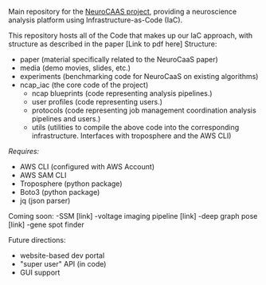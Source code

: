 Main repository for the [NeuroCAAS project](neurocaas.com), providing a neuroscience analysis platform using Infrastructure-as-Code (IaC).

This repository hosts all of the Code that makes up our IaC approach, with structure as described in the paper [Link to pdf here]
Structure: 
- paper (material specifically related to the NeuroCaaS paper)
- media (demo movies, slides, etc.)
- experiments (benchmarking code for NeuroCaaS on existing algorithms)
- ncap\_iac (the core code of the project)
    - ncap blueprints (code representing analysis pipelines.)
    - user profiles (code representing users.)
    - protocols (code representing job management coordination analysis pipelines and users.)
    - utils (utilities to compile the above code into the corresponding infrastructure. Interfaces with troposphere and the AWS CLI)


*Requires:*

- AWS CLI (configured with AWS Account)
- AWS SAM CLI
- Troposphere (python package)
- Boto3 (python package)
- jq (json parser)

Coming soon:
-SSM [link]
-voltage imaging pipeline [link]
-deep graph pose [link]
-gene spot finder

Future directions:
- website-based dev portal
- "super user" API (in code)
- GUI support 
